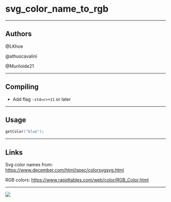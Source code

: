 # svg_color_name_to_rgb

---

## Authors

@LKhoe

@athuscavalini

@Muriloide21

---

## Compiling

- Add flag ```-std=c++11``` or later

---

## Usage

```c
getColor("blue");
```

---

## Links

Svg color names from: 
https://www.december.com/html/spec/colorsvgsvg.html

RGB colors:
https://www.rapidtables.com/web/color/RGB_Color.html

---

<a href="https://github.com/LKhoe/svg_color_name_to_rgb/graphs/contributors">
  <img src="https://contrib.rocks/image?repo=LKhoe/svg_color_name_to_rgb"/>
</a>